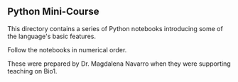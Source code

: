 ## Python Mini-Course

This directory contains a series of Python notebooks introducing some of the language's basic features.

Follow the notebooks in numerical order.

These were prepared by Dr. Magdalena Navarro when they were supporting teaching on Bio1.

